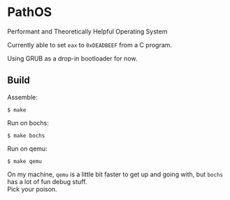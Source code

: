 # PathOS
Performant and Theoretically Helpful Operating System  

Currently able to set `eax` to `0xDEADBEEF` from a C program.  

Using GRUB as a drop-in bootloader for now. 

## Build
Assemble:
```
$ make
```
Run on bochs:
```
$ make bochs
```
Run on qemu:
```
$ make qemu
```

On my machine, `qemu` is a little bit faster to get up and going with, but `bochs` has a lot of fun debug stuff.  
Pick your poison.